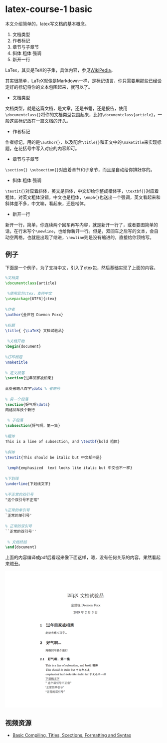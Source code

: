 # latex-course-1 basic

本文介绍简单的，latex写文档的基本概念。

1. 文档类型
2. 作者标记
3. 章节与子章节
4. 斜体 粗体 强调
5. 新开一行

LaTex，其实是TeX的子集，具体内容，参见[WikiPedia](https://en.wikipedia.org/wiki/LaTeX)。

其实很简单，LaTeX就像是Markdown一样，是标记语言，你只需要用那些已经设定好的标记将你的文本包围起来，就可以了。

* 文档类型

文档类型，就是这篇文档，是文章，还是书籍，还是报告，使用`\documentclass{}`将你的文档类型包围起来，比如`\documentclass{article}`，一般这些标记放在一篇文档的开头。

* 作者标记

作者标记，用的是`\author{}`，以及配合`\title{}`和正文中的`\maketitle`来实现标题，在花括号中写入对应的内容即可。

* 章节与子章节

`\section{} \subsection{}`对应着章节和子章节，而且是自动给你排好序的。

* 斜体 粗体 强调

`\textit{}`对应着斜体，英文是斜体，中文却给你整成楷体字，`\textbf{}`对应着粗体，对英文粗体没错，中文也是粗体，`\emph{}`也送出一个强调，英文看起来和斜体差不多，中文嘛，看起来，还是楷体。

* 新开一行

新开一行，简单，你连续两个回车再写内容，就是新开一行了，或者要图简单的话，在行末写个`\newline`，也给你新开一行。但是，双回车之后写的文本，会自动空两格，也就是出现了缩进，`\newline`则是没有缩进的，直接给你顶格写。

## 例子

下面是一个例子，为了支持中文，引入了ctex包，然后基础实现了上面的内容。
```latex
%文档类
\documentclass{article} 

 %使用宏包ctex，支持中文
\usepackage[UTF8]{ctex}

%作者
\author{金世钰 Daemon Foxx} 

%标题
\title{ {\LaTeX} 文档试验品} 

 %文档开始
\begin{document}

%打印标题
\maketitle 

% 定义段落
\section{过年回家被相亲} 

此处省略八百字\dots % 省略号

% 另一个段落
\section{好气啊\dots} 
两格回车换个新行

 % 子段落
\subsection{好气啊，第一集}

%粗体
This is a line of subsection, and \textbf{bold 粗体} 

%斜体
\textit{This should be italic but 中文却不是} 

 \emph{emphasized  text looks like italic but 中文也不一样} 

%下划线
\underline{下划线文字} 

%不正常的双引号
"这个双引号不正常"

%正常的单引号
`正常的单引号'

% 正常的双引号
``正常的双引号'' 

 % 文档终结
\end{document}
```

上面的内容编译成pdf后看起来像下面这样，嗯，没有任何关系的内容，果然看起来贼丑。

![好丑啊](https://raw.githubusercontent.com/jsycdut/photos/master/latex/latex-1.png)

## 视频资源

* [Basic Compiling, Titles, Scections, Formatting and Syntax](https://www.youtube.com/watch?v=mfRmmZ_84Mw&list=PL-p5XmQHB_JSQvW8_mhBdcwEyxdVX0c1T&index=2)
